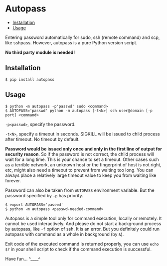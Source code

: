 # Autopass

* [Installation](#Installation)
* [Usage](#Usage)

Entering password automatically for sudo, ssh (remote command) and scp,
like sshpass. However, autopass is a pure Python version script.

**No third party module is needed!**

## Installation

```shell
$ pip install autopass
```

## Usage

``` shell
$ python -m autopass -p'passwd' sudo <command>
$ AUTOPASS='passwd' python -m autopass [-t<N>] ssh user@domain [-p port] <command>
```

`-p<passwd>`, specify the password.

`-t<N>`, specify a timeout in seconds. SIGKILL will be issued to
child process after timeout. No timeout by default.

**Password would be issued only once and only in the first line of output
for security reason**. So if the password is not correct,
the child process will wait for a long time. This is your chance to
set a timeout. Other cases such as a
terrible network, an unknown host or the fingerprint of host is not right,
etc, might also need a timeout to prevent from waiting too long.
You can always place a
relatively large timeout
value to keep you from waiting like forever.

Password can also be taken from `AUTOPASS` environment variable.
But the password specified by `-p` has priority.

``` shell
$ export AUTOPASS='passwd'
$ python -m autopass <passwd-needed-command>
```

Autopass is a simple tool only for command execution, locally or remotely.
It cannot
be used interactively. And please do not start a background process by
autopass, like `-f` option of ssh. It is an error. But you definitely
could run autopass with command as a whole in background (by `&`).

Exit code of the executed command is returned properly, you can
use `echo $?` in your shell script to check if the command execution
is successful.

Have fun... ^____^

